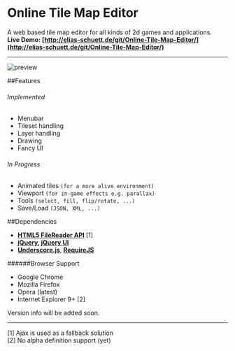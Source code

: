 Online Tile Map Editor
======================

A web based tile map editor for all kinds of 2d games and applications.  
**Live Demo: [http://elias-schuett.de/git/Online-Tile-Map-Editor/](http://elias-schuett.de/git/Online-Tile-Map-Editor/)**

----

![preview](http://elias-schuett.de/img/content/online-tile-map-editor.png)

##Features

###### Implemented
  
  * Menubar
  * Tileset handling
  * Layer handling
  * Drawing
  * Fancy UI

###### In Progress

  * Animated tiles `(for a more alive environment)`
  * Viewport `(for in-game effects e.g. parallax)`
  * Tools `(select, fill, flip/rotate, ...)`
  * Save/Load `(JSON, XML, ...)`


##Dependencies

  * **[HTML5 FileReader API](http://www.w3.org/TR/FileAPI/#dfn-filereader)** [1]
  * **[jQuery](http://jquery.com/), [jQuery UI](http://jqueryui.com/)**
  * **[Underscore.js](http://underscorejs.org/)**, **[RequireJS](http://requirejs.org/)**


######Browser Support

  * Google Chrome
  * Mozilla Firefox
  * Opera (latest)
  * Internet Explorer 9+ [2]

Version info will be added soon.

----
[1] Ajax is used as a fallback solution  
[2] No alpha definition support (yet)
